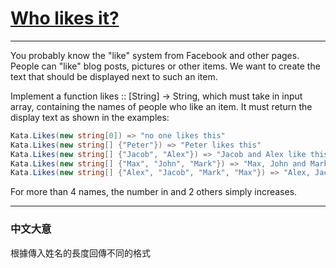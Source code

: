 # [Who likes it?](https://www.codewars.com/kata/who-likes-it/csharp)

---

You probably know the "like" system from Facebook and other pages. People can "like" blog posts, pictures or other items. We want to create the text that should be displayed next to such an item.

Implement a function likes :: [String] -> String, which must take in input array, containing the names of people who like an item. It must return the display text as shown in the examples:

```csharp
Kata.Likes(new string[0]) => "no one likes this"
Kata.Likes(new string[] {"Peter"}) => "Peter likes this"
Kata.Likes(new string[] {"Jacob", "Alex"}) => "Jacob and Alex like this"
Kata.Likes(new string[] {"Max", "John", "Mark"}) => "Max, John and Mark like this"
Kata.Likes(new string[] {"Alex", "Jacob", "Mark", "Max"}) => "Alex, Jacob and 2 others like this"
```
For more than 4 names, the number in and 2 others simply increases.

---

### 中文大意

根據傳入姓名的長度回傳不同的格式
